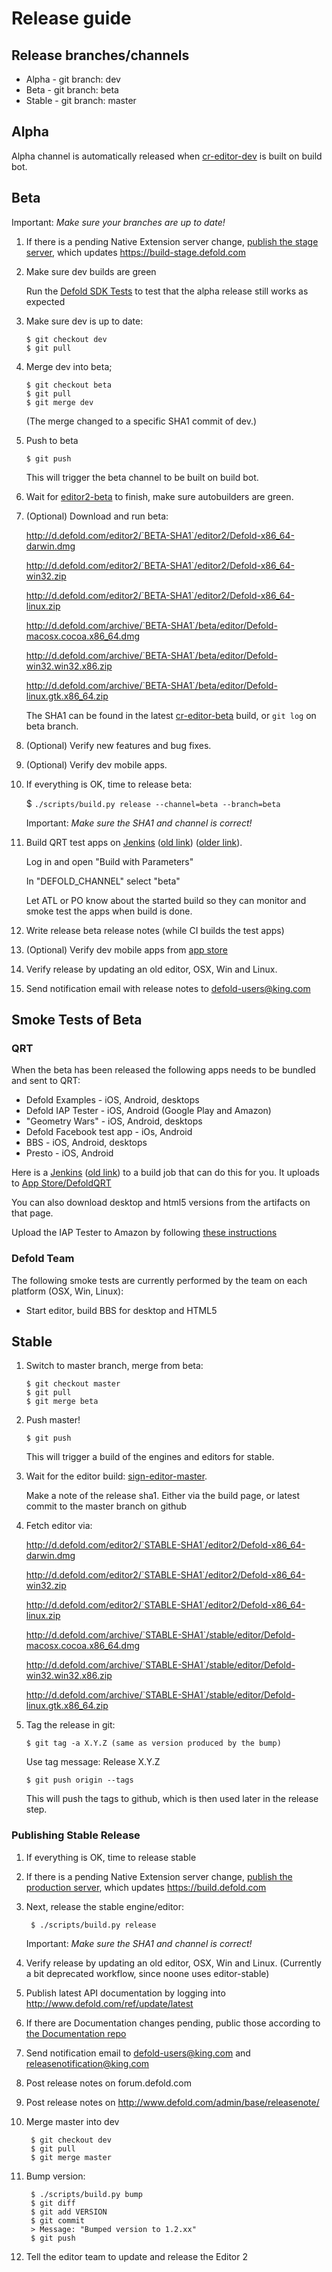 # Release guide

## Release branches/channels
* Alpha - git branch: dev
* Beta - git branch: beta
* Stable - git branch: master

## Alpha
Alpha channel is automatically released when [cr-editor-dev](http://ci.defold.com/builders/cr-editor-dev) is built on build bot.

## Beta
Important: *Make sure your branches are up to date!*

 1. If there is a pending Native Extension server change, [publish the stage server](https://github.com/defold/extender#releasing), which updates https://build-stage.defold.com

 1. Make sure dev builds are green

    Run the [Defold SDK Tests](https://jenkins-dfold.ess.midasplayer.com/job/defoldsdk-tests/) to test that the alpha release still works as expected

 1. Make sure dev is up to date:

        $ git checkout dev
        $ git pull

 1. Merge dev into beta;

        $ git checkout beta
        $ git pull
        $ git merge dev

    (The merge changed to a specific SHA1 commit of dev.)

 1. Push to beta

        $ git push

    This will trigger the beta channel to be built on build bot.

 1. Wait for [editor2-beta](http://ci.defold.com/builders/editor2-beta) to finish, make sure autobuilders are green.
 1. (Optional) Download and run beta:

    http://d.defold.com/editor2/`BETA-SHA1`/editor2/Defold-x86_64-darwin.dmg

    http://d.defold.com/editor2/`BETA-SHA1`/editor2/Defold-x86_64-win32.zip

    http://d.defold.com/editor2/`BETA-SHA1`/editor2/Defold-x86_64-linux.zip

    http://d.defold.com/archive/`BETA-SHA1`/beta/editor/Defold-macosx.cocoa.x86_64.dmg

    http://d.defold.com/archive/`BETA-SHA1`/beta/editor/Defold-win32.win32.x86.zip

    http://d.defold.com/archive/`BETA-SHA1`/beta/editor/Defold-linux.gtk.x86_64.zip

    The SHA1 can be found in the latest [cr-editor-beta](http://ci.defold.com/builders/cr-editor-beta) build, or `git log` on beta branch.

 1. (Optional) Verify new features and bug fixes.
 1. (Optional) Verify dev mobile apps.

 1. If everything is OK, time to release beta:

    $ `./scripts/build.py release --channel=beta --branch=beta`

    Important: *Make sure the SHA1 and channel is correct!*

 1. Build QRT test apps on [Jenkins](https://jenkins-defold.ess.midasplayer.com/job/defold-qrt_pipeline) ([old link](https://jenkins-stockholm.int.midasplayer.com/job/defold-qrt_pipeline/)) ([older link](https://jenkins-stockholm.int.midasplayer.com/job/defold-qrt/)).

    Log in and open "Build with Parameters"

    In "DEFOLD_CHANNEL" select "beta"

    Let ATL or PO know about the started build so they can monitor and smoke test the apps when build is done.

 1. Write release beta release notes (while CI builds the test apps)

 1. (Optional) Verify dev mobile apps from [app store](https://app-store.king.com/#/builds/DefoldQRT?filterByUserAgent=true&buildName=beta&onlyFeaturedBuilds=false)

 1. Verify release by updating an old editor, OSX, Win and Linux.

 1. Send notification email with release notes to defold-users@king.com

## Smoke Tests of Beta

### QRT
When the beta has been released the following apps needs to be bundled and sent to QRT:
* Defold Examples - iOS, Android, desktops
* Defold IAP Tester - iOS, Android (Google Play and Amazon)
* "Geometry Wars" - iOS, Android, desktops
* Defold Facebook test app - iOs, Android
* BBS - iOS, Android, desktops
* Presto - iOS, Android

Here is a [Jenkins](https://jenkins-stockholm.int.midasplayer.com/job/defold-qrt_pipeline/) ([old link](https://jenkins-stockholm.int.midasplayer.com/job/defold-qrt/)) to a build job that can do this for you. It uploads to [App Store/DefoldQRT](https://app-store.king.com/#/builds/DefoldQRT)

You can also download desktop and html5 versions from the artifacts on that page.

Upload the IAP Tester to Amazon by following [these instructions](https://kingfluence.com/display/Defold/How+to+upload+to+Amazon)

### Defold Team
The following smoke tests are currently performed by the team on each platform (OSX, Win, Linux):
* Start editor, build BBS for desktop and HTML5

## Stable

 1. Switch to master branch, merge from beta:

        $ git checkout master
        $ git pull
        $ git merge beta

 1. Push master!

        $ git push

    This will trigger a build of the engines and editors for stable.

 1. Wait for the editor build: [sign-editor-master](http://ci.defold.com/builders/sign-editor-master).

    Make a note of the release sha1. Either via the build page, or latest commit to the master branch on github

 1. Fetch editor via:

    http://d.defold.com/editor2/`STABLE-SHA1`/editor2/Defold-x86_64-darwin.dmg

    http://d.defold.com/editor2/`STABLE-SHA1`/editor2/Defold-x86_64-win32.zip

    http://d.defold.com/editor2/`STABLE-SHA1`/editor2/Defold-x86_64-linux.zip

    http://d.defold.com/archive/`STABLE-SHA1`/stable/editor/Defold-macosx.cocoa.x86_64.dmg

    http://d.defold.com/archive/`STABLE-SHA1`/stable/editor/Defold-win32.win32.x86.zip

    http://d.defold.com/archive/`STABLE-SHA1`/stable/editor/Defold-linux.gtk.x86_64.zip

 1. Tag the release in git:

        $ git tag -a X.Y.Z (same as version produced by the bump)
    Use tag message: Release X.Y.Z

        $ git push origin --tags
    This will push the tags to github, which is then used later in the release step.

### Publishing Stable Release

1. If everything is OK, time to release stable
1. If there is a pending Native Extension server change, [publish the production server](https://github.com/defold/extender#releasing), which updates https://build.defold.com
1. Next, release the stable engine/editor:

        $ ./scripts/build.py release
    Important: *Make sure the SHA1 and channel is correct!*

1. Verify release by updating an old editor, OSX, Win and Linux. (Currently a bit deprecated workflow, since noone uses editor-stable)
1. Publish latest API documentation by logging into http://www.defold.com/ref/update/latest
1. If there are Documentation changes pending, public those according to [the Documentation repo](https://github.com/defold/doc#build-and-publish)
1. Send notification email to defold-users@king.com and releasenotification@king.com
1. Post release notes on forum.defold.com
1. Post release notes on http://www.defold.com/admin/base/releasenote/

1. Merge master into dev

        $ git checkout dev
        $ git pull
        $ git merge master

1. Bump version:

        $ ./scripts/build.py bump
        $ git diff
        $ git add VERSION
        $ git commit
        > Message: "Bumped version to 1.2.xx"
        $ git push

1. Tell the editor team to update and release the Editor 2

